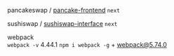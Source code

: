 pancakeswap / [pancake-frontend](https://github.com/pancakeswap/pancake-frontend)  `next`

sushiswap / [sushiswap-interface](https://github.com/sushiswap/sushiswap-interface)  `next`


webpack  
`webpack -v` 4.44.1 
`npm i webpack -g` + webpack@5.74.0  
